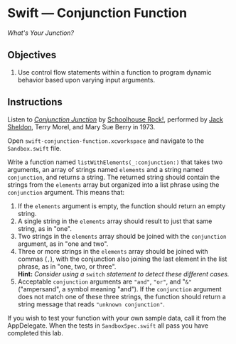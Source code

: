 # Swift — Conjunction Function
*What's Your Junction?*

## Objectives

1. Use control flow statements within a function to program dynamic behavior based upon varying input arguments.

## Instructions

Listen to [*Conjunction Junction*](https://youtu.be/RPoBE-E8VOc?t=13s) by [Schoolhouse Rock!](https://en.wikipedia.org/wiki/Schoolhouse_Rock!), performed by [Jack Sheldon](https://en.wikipedia.org/wiki/Jack_Sheldon), Terry Morel, and Mary Sue Berry in 1973.

Open `swift-conjunction-function.xcworkspace` and navigate to the `Sandbox.swift` file.

Write a function named `listWithElements(_:conjunction:)` that takes two arguments, an array of strings named `elements` and a string named `conjunction`, and returns a string. The returned string should contain the strings from the `elements` array but organized into a list phrase using the `conjunction` argument. This means that:

1. If the `elements` argument is empty, the function should return an empty string.
2. A single string in the `elements` array should result to just that same string, as in "one".
3. Two strings in the `elements` array should be joined with the `conjunction` argument, as in "one and two".
4. Three or more strings in the `elements` array should be joined with commas (`,`), with the conjunction also joining the last element in the list phrase, as in "one, two, or three".  
**Hint:** *Consider using a* `switch` *statement to detect these different cases.*
5. Acceptable `conjunction` arguments are `"and"`, `"or"`, and "`&"` ("ampersand", a symbol meaning "and"). If the `conjunction` argument does not match one of these three strings, the function should return a string message that reads `"unknown conjunction"`.

If you wish to test your function with your own sample data, call it from the AppDelegate. When the tests in `SandboxSpec.swift` all pass you have completed this lab.